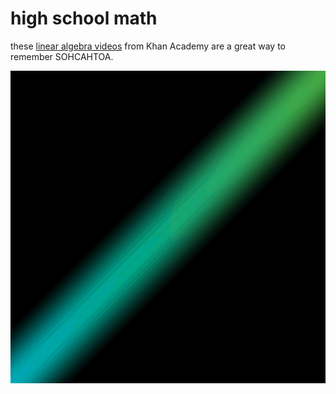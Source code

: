 # high school math

these [linear algebra videos](https://www.khanacademy.org/math/linear-algebra) from Khan Academy are a great way to remember SOHCAHTOA.

![high school math](https://github.com/vipyne/webgLOL/blob/4-high-school-math/high-school-math.gif)

